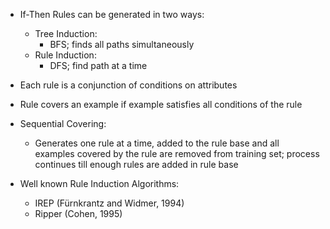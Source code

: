 - If-Then Rules can be generated in two ways:
	- Tree Induction: 
		- BFS; finds all paths simultaneously
	- Rule Induction: 
		- DFS; find path at a time
- Each rule is a conjunction of conditions on attributes
- Rule covers an example if example satisfies all conditions of the rule

- Sequential Covering: 
	- Generates one rule at a time, added to the rule base and all examples covered by the rule are removed from training set; process continues till enough rules are added in rule base
- Well known Rule Induction Algorithms:
	- IREP (Fürnkrantz and Widmer, 1994)
	- Ripper (Cohen, 1995)